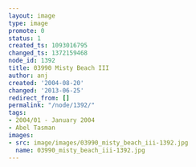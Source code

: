 ```yaml
---
layout: image
type: image
promote: 0
status: 1
created_ts: 1093016795
changed_ts: 1372159468
node_id: 1392
title: 03990 Misty Beach III
author: anj
created: '2004-08-20'
changed: '2013-06-25'
redirect_from: []
permalink: "/node/1392/"
tags:
- 2004/01 - January 2004
- Abel Tasman
images:
- src: image/images/03990_misty_beach_iii-1392.jpg
  name: 03990_misty_beach_iii-1392.jpg
---
```


